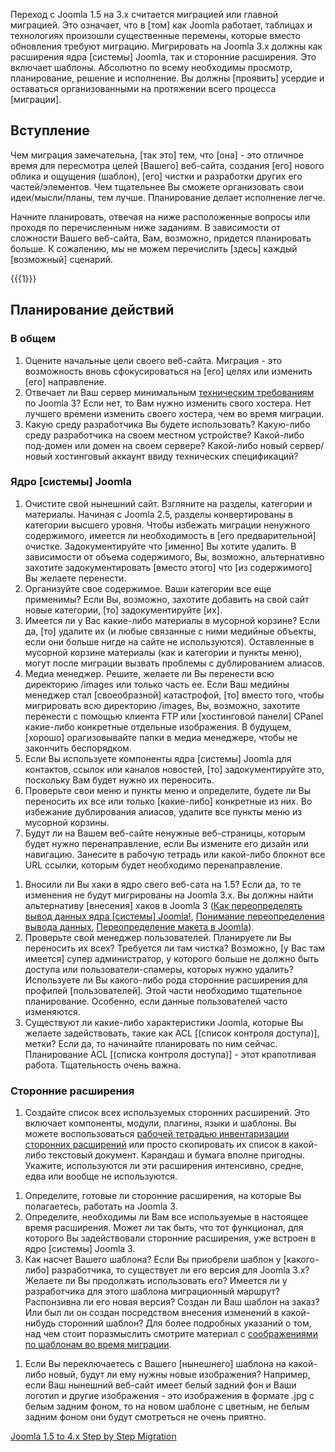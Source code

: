 <!-- Filename: Planning_Migration_-_Joomla_1.5_to_4 / Display title: Планирование миграции - с Joomla 1.5 на 3 -->

Переход с Joomla 1.5 на 3.х считается миграцией или главной миграцией.
Это означает, что в \[том\] как Joomla работает, таблицах и технологиях
произошли существенные перемены, которые вместо обновления требуют
миграцию. Мигрировать на Joomla 3.x должны как расширения ядра
\[системы\] Joomla, так и сторонние расширения. Это включает шаблоны.
Абсолютно по всему необходимы просмотр, планирование, решение и
исполнение. Вы должны \[проявить\] усердие и оставаться организованными
на протяжении всего процесса \[миграции\].

## Вступление

Чем миграция замечательна, \[так это\] тем, что \[она\] - это отличное
время для пересмотра целей \[Вашего\] веб-сайта, создания \[его\] нового
облика и ощущения (шаблон), \[его\] чистки и разработки других его
частей/элементов. Чем тщательнее Вы сможете организовать свои
идеи/мысли/планы, тем лучше. Планирование делает исполнение легче.

Начните планировать, отвечая на ниже расположенные вопросы или проходя
по перечисленным ниже заданиям. В зависимости от сложности Вашего
веб-сайта, Вам, возможно, придется планировать больше. К сожалению, мы
не можем перечислить \[здесь\] каждый \[возможный\] сценарий.

{{{1}}}

## Планирование действий

### В общем

1.  Оцените начальные цели своего веб-сайта. Миграция - это возможность
    вновь сфокусироваться на \[его\] целях или изменить \[его\]
    направление.
2.  Отвечает ли Ваш сервер минимальным
    <a href="http://www.joomla.org/about-joomla/technical-requirements.html"
    class="external text" target="_blank"
    rel="noreferrer noopener">техническим требованиям</a> по Joomla 3?
    Если нет, то Вам нужно изменить свого хостера. Нет лучшего времени
    изменить своего хостера, чем во время миграции.
3.  Какую среду разработчика Вы будете использовать? Какую-либо среду
    разработчика на своем местном устройстве? Какой-либо под-домен или
    домен на своем сервере? Какой-либо новый сервер/новый хостинговый
    аккаунт ввиду технических спецификаций?

### Ядро \[системы\] Joomla

1.  Очистите свой нынешний сайт. Взгляните на разделы, категории и
    материалы. Начиная с Joomla 2.5, разделы конвертированы в категории
    высшего уровня. Чтобы избежать миграции ненужного содержимого,
    имеется ли необходимость в \[его предварительной\] очистке.
    Задокументируйте что \[именно\] Вы хотите удалить. В зависимости от
    объема содержимого, Вы, возможно, альтернативно захотите
    задокументировать \[вместо этого\] что \[из содержимого\] Вы желаете
    перенести.
2.  Организуйте свое содержимое. Ваши категории все еще применимы? Если
    Вы, возможно, захотите добавить на свой сайт новые категории, \[то\]
    задокументируйте \[их\].
3.  Имеется ли у Вас какие-либо материалы в мусорной корзине? Если да,
    \[то\] удалите их (и любые связанные с ними медийные объекты, если
    они больше нигде на сайте не используются). Оставленные в мусорной
    корзине материалы (как и категории и пункты меню), могут после
    миграции вызвать проблемы с дублированием алиасов.
4.  Медиа менеджер. Решите, желаете ли Вы перенести всю директорию
    /images или только часть ее. Если Ваш медийны менеджер стал
    \[своеобразной\] катастрофой, \[то\] вместо того, чтобы мигрировать
    всю директорию /images, Вы, возможно, захотите перенести с помощью
    клиента FTP или \[хостинговой панели\] CPanel какие-либо конкретные
    отдельные изображения. В будущем, \[хорошо\] орагизовывайте папки в
    медиа менеджере, чтобы не закончить беспорядком.
5.  Если Вы используете компоненты ядра \[системы\] Joomla для
    контактов, ссылок или каналов новостей, \[то\] задокументируйте это,
    поскольку Вам будет нужно их переносить.
6.  Проверьте свои меню и пункты меню и определите, будете ли Вы
    переносить их все или только \[какие-либо\] конкретные из них. Во
    избежание дублирования алиасов, удалите все пункты меню из мусорной
    корзины.
7.  Будут ли на Вашем веб-сайте ненужные веб-страницы, которым будет
    нужно перенаправление, если Вы измените его дизайн или навигацию.
    Занесите в рабочую тетрадь или какой-либо блокнот все URL ссылки,
    которым будет необходимо перенаправление.

<!-- -->

1.  Вносили ли Вы хаки в ядро свего веб-сата на 1.5? Если да, то те
    изменения не будут мигрированы на Joomla 3.х. Вы должны найти
    альтернативу \[внесения\] хаков в Joomla 3 (<a
    href="https://docs.joomla.org/How_to_override_the_output_from_the_Joomla!_core"
    class="new"
    title="Special:MyLanguage/How to override the output from the Joomla! core (page does not exist)">Как
    переопределять вывод данных ядра [системы] Joomla!</a>, [Понимание
    переопределения вывода
    данных](https://docs.joomla.org/Understanding_Output_Overrides "Special:MyLanguage/Understanding Output Overrides"),
    [Переопределение макета в
    Joomla](https://docs.joomla.org/Layout_Overrides_in_Joomla "Special:MyLanguage/Layout Overrides in Joomla")).
2.  Проверьте свой менеджер пользователей. Планируете ли Вы переносить
    их всех? Требуется ли там чистка? Возможно, \[у Вас там имеется\]
    супер администратор, у которого больше не должно быть доступа или
    пользователи-спамеры, которых нужно удалить? Используете ли Вы
    какого-либо рода сторонние расширения для профилей
    \[пользователей\]. Этой части необходимо тщательное планирование.
    Особенно, если данные пользователей часто изменяются.
3.  Существуют ли какие-либо характеристики Joomla, которые Вы желаете
    задействовать, такие как ACL \[(список контроля доступа)\], метки?
    Если да, то начинайте планировать по ним сейчас. Планирование ACL
    \[(списка контроля доступа)\] - этот крапотливая работа.
    Тщательность очень важна.

### Сторонние расширения

1.  Создайте список всех используемых сторонних расширений. Это включает
    компоненты, модули, плагины, языки и шаблоны. Вы можете
    воспользоваться <a
    href="https://docs.joomla.org/images/5/59/Third-Party_Extension_Inventory_Worksheet.pdf"
    class="external text" target="_blank" rel="noreferrer noopener">рабочей
    тетрадью инвентаризации сторонних расширений</a> или просто
    скопировать их список в какой-либо текстовый документ. Карандаш и
    бумага вполне пригодны. Укажите, используются ли эти расширения
    интенсивно, средне, едва или вообще не используются.

<!-- -->

1.  Определите, готовые ли сторонние расширения, на которые Вы
    полагаетесь, работать на Joomla 3.
2.  Определите, необходимы ли Вам все используемые в настоящее время
    расширения. Может ли так быть, что тот функционал, для которого Вы
    задействовали сторонние расширения, уже встроен в ядро \[системы\]
    Joomla 3.
3.  Как насчет Вашего шаблона? Если Вы приобрели шаблон у
    \[какого-либо\] разработчика, то существует ли его версия для Joomla
    3.x? Желаете ли Вы продолжать использовать его? Имеется ли у
    разработчика для этого шаблона миграционный маршрут? Распонзивна ли
    его новая версия? Создан ли Ваш шаблон на заказ? Или был ли он
    создан посредством внесения изменений в какой-нибудь сторонний
    шаблон? Для более подробных указаний о том, над чем стоит
    поразмыслить смотрите материал с [соображениями по шаблонам во время
    миграции](https://docs.joomla.org/Template_Considerations_During_Migration "Special:MyLanguage/Template Considerations During Migration").

<!-- -->

1.  Если Вы переключаетесь с Вашего \[нынешнего\] шаблона на какой-либо
    новый, будут ли ему нужны новые изображения? Например, если Ваш
    нынешний веб-сайт имеет белый задний фон и Ваши логотип и другие
    изображения - это изображения в формате .jpg с белым задним фоном,
    то на новом шаблоне с цветным, не белым задним фоном они будут
    смотреться не очень приятно.

<a
href="https://docs.joomla.org/Joomla_1.5_to_4.x_Step_by_Step_Migration"
id="content-button" class="button expand">Joomla 1.5 to 4.x Step by Step
Migration</a>
